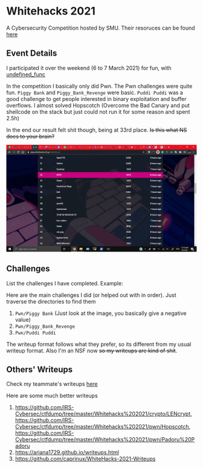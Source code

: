 # Whitehacks 2021

A Cybersecurity Competition hosted by SMU. Their resoruces can be found [here](https://linktr.ee/whitehacks2021)

## Event Details

I participated it over the weekend (6 to 7 March 2021) for fun, with [undefined_func](https://github.com/undefined-func/whitehacks-2021-writeups)

In the competition I basically only did Pwn. The Pwn challenges were quite fun. `Piggy Bank` and `Piggy_Bank_Revenge` were basic. `Puddi Puddi` was a good challenge to get people interested in binary exploitation and buffer overflows. I almost solved Hopscotch (Overcome the Bad Canary and put shellcode on the stack but just could not run it for some reason and spent 2.5h)

In the end our result felt shit though, being at 33rd place. ~~Is this what NS does to your brain?~~

![Scoreboard](Scoreboard/main.png)

## Challenges

List the challenges I have completed. Example:

Here are the main challenges I did (or helped out with in order). Just traverse the directories to find them
1. `Pwn/Piggy Bank` (Just look at the image, you basically give a negative value)
2. `Pwn/Piggy_Bank_Revenge`
3. `Pwn/Puddi Puddi`

The writeup format follows what they prefer, so its different from my usual writeup format. Also I'm an NSF now ~~so my writeups are kind of shit~~.

## Others' Writeups

Check my teammate's writeups [here](https://github.com/undefined-func/whitehacks-2021-writeups)

Here are some much better writeups
1. https://github.com/IRS-Cybersec/ctfdump/tree/master/Whitehacks%202021/crypto/LENcrypt, https://github.com/IRS-Cybersec/ctfdump/tree/master/Whitehacks%202021/pwn/Hopscotch, https://github.com/IRS-Cybersec/ctfdump/tree/master/Whitehacks%202021/pwn/Padoru%20Padoru
2. https://ariana1729.github.io/writeups.html
3. https://github.com/caprinux/WhiteHacks-2021-Writeups